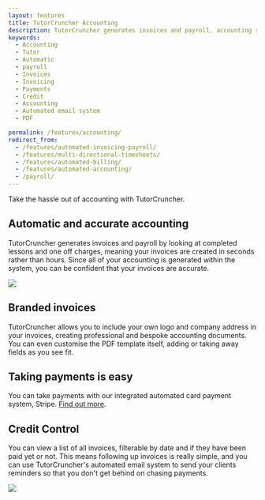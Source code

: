 ```yaml
---
layout: features
title: TutorCruncher Accounting
description: TutorCruncher generates invoices and payroll. accounting software. Easy and automated. customise invoices. including integrated automated card payment system.
keywords:
  - Accounting
  - Tutor 
  - Automatic
  - payroll
  - Invoices
  - Invoicing 
  - Payments 
  - Credit
  - Accounting
  - Automated email system
  - PDF

permalink: /features/accounting/
redirect_from: 
  - /features/automated-invoicing-payroll/
  - /features/multi-directional-timesheets/
  - /features/automated-billing/
  - /features/automated-accounting/
  - /payroll/
---
```

Take the hassle out of accounting with TutorCruncher.

## Automatic and accurate accounting

TutorCruncher generates invoices and payroll by looking at completed lessons and one off charges, meaning your invoices are created in seconds rather than hours. Since all of your accounting is generated within the system, you can be confident that your invoices are accurate.

<a href="{{ site.static}}/img/features/generate-page.png" data-lightbox="lightbox" class="thumbnail">
  <img src="{{ site.static}}/img/features/generate-page.png" alt-text="TutorCruncher's generate accounting page"/>
</a>

## Branded invoices

TutorCruncher allows you to include your own logo and company address in your invoices, creating professional and bespoke accounting documents. You can even customise the PDF template itself, adding or taking away fields as you see fit.

## Taking payments is easy

You can take payments with our integrated automated card payment system, Stripe. [Find out more](/features/card-payments/).

## Credit Control

You can view a list of all invoices, filterable by date and if they have been paid yet or not. This means following up invoices is really simple, and you can use TutorCruncher's automated email system to send your clients reminders so that you don't get behind on chasing payments.

<a href="{{ site.static}}/img/blogs/sent-invoice-list.jpg" data-lightbox="lightbox" class="thumbnail">
  <img src="{{ site.static}}/img/blogs/sent-invoice-list.jpg" alt-text="TutorCruncher's Sent Invoice List.jpg"/>
</a>

